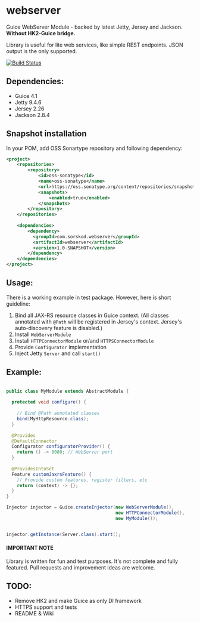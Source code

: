 # webserver 

Guice WebServer Module - backed by latest Jetty, Jersey and Jackson. **Without HK2-Guice bridge.**

Library is useful for lite web services, like simple REST endpoints. JSON output is the only supported. 

[![Build Status](https://travis-ci.org/sorskod/webserver.svg?branch=master)](https://travis-ci.org/sorskod/webserver)

## Dependencies:
- Guice 4.1
- Jetty 9.4.6
- Jersey 2.26
- Jackson 2.8.4

## Snapshot installation

In your POM, add OSS Sonartype repository and following dependency:

```xml
<project>
    <repositories>
        <repository>
            <id>oss-sonatype</id>
            <name>oss-sonatype</name>
            <url>https://oss.sonatype.org/content/repositories/snapshots/</url>
            <snapshots>
                <enabled>true</enabled>
            </snapshots>
        </repository>
    </repositories>
    
    <dependencies>
        <dependency>
          <groupId>com.sorskod.webserver</groupId>
          <artifactId>webserver</artifactId>
          <version>1.0-SNAPSHOT</version>
        </dependency>
    </dependencies>
</project>

```

## Usage:

There is a working example in test package. However, here  is short guideline:

1. Bind all JAX-RS resource classes in Guice context. (All classes annotated with `@Path` will be registered in Jersey's context. Jersey's auto-discovery feature is disabled.)
2. Install `WebServerModule`
3. Install `HTTPConnectorModule` or/and `HTTPSConnectorModule`
4. Provide `Configurator` implementation
5. Inject Jetty `Server` and call `start()`

## Example:

```java

public class MyModule extends AbstractModule {
  
  protected void configure() {
    
    // Bind @Path annotated classes
    bind(MyHttpResource.class);
  }
  
  @Provides
  @DefaultConnector
  Configurator configuratorProvider() {
    return () -> 8080; // WebServer port 
  }
  
  @ProvidesIntoSet
  Feature customJaxrsFeature() {
    // Provide custom features, register filters, etc 
    return (context) -> {};
  }
}

Injector injector = Guice.createInjector(new WebServerModule(), 
                                         new HTTPConnectorModule(),
                                         new MyModule());


injector.getInstance(Server.class).start();
```



#### IMPORTANT NOTE 
Library is written for fun and test purposes. It's not complete and fully featured. Pull requests and improvement ideas are welcome.


## TODO:
- Remove HK2 and make Guice as only DI framework 
- HTTPS support and tests
- README & Wiki